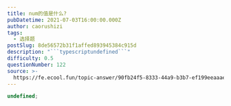```yaml
---
title: num的值是什么?
pubDatetime: 2021-07-03T16:00:00.000Z
author: caorushizi
tags:
  - 选择题
postSlug: 8de56572b31f1affed893945384c915d
description: "```typescriptundefined```"
difficulty: 0.5
questionNumber: 122
source: >-
  https://fe.ecool.fun/topic-answer/90fb24f5-8333-44a9-b3b7-ef199eeaaaeb?orderBy=updateTime&order=desc&tagId=32
---
```


```typescript
undefined;
```
